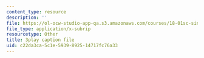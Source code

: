 ```yaml
---
content_type: resource
description: ''
file: https://ol-ocw-studio-app-qa.s3.amazonaws.com/courses/18-01sc-single-variable-calculus-fall-2010/c22da3ca5c1e5939892514717fc76a33_1RLctDS2hUQ.vtt
file_type: application/x-subrip
resourcetype: Other
title: 3play caption file
uid: c22da3ca-5c1e-5939-8925-14717fc76a33
---
```

